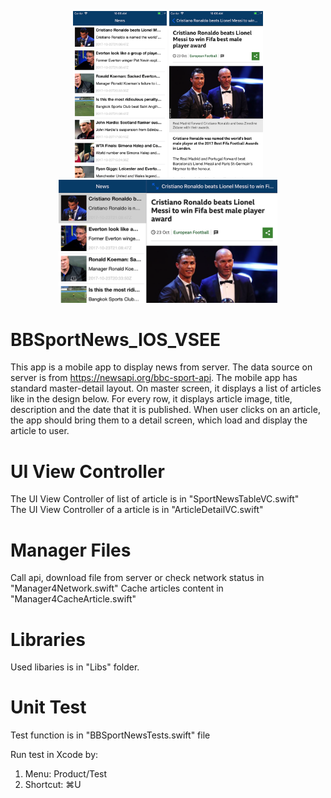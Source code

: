 
<p align="center">
  <img src="ScreenShot/s1.png" width="150"/>
  <img src="ScreenShot/s2.png" width="150"/>
  <img src="ScreenShot/s3.png" width="350"/>
</p>

# BBSportNews_IOS_VSEE


This app is a mobile app to display news from server. The data source on server is from https://newsapi.org/bbc-sport-api.
The mobile app has standard master-detail layout. On master screen, it displays a list of articles like in the design below. For every row, it displays article image, title, description and the date that it is published. When user clicks on an article, the app should bring them to a detail screen, which load and display the article to user.

# UI View Controller
The UI View Controller of list of article is in "SportNewsTableVC.swift" <br />
The UI View Controller of a article is in "ArticleDetailVC.swift"


# Manager Files
Call api, download file from server or check network status in "Manager4Network.swift"
Cache articles content in "Manager4CacheArticle.swift"

# Libraries
Used libaries is in "Libs" folder.

# Unit Test
Test function is in "BBSportNewsTests.swift" file

Run test in Xcode by:
1. Menu: Product/Test 
2. Shortcut: ⌘U
